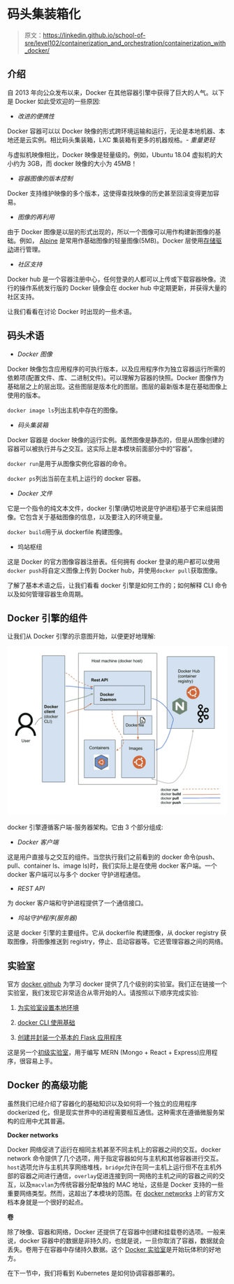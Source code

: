 # 码头集装箱化

> 原文：<https://linkedin.github.io/school-of-sre/level102/containerization_and_orchestration/containerization_with_docker/>

## 介绍

自 2013 年向公众发布以来，Docker 在其他容器引擎中获得了巨大的人气。以下是 Docker 如此受欢迎的一些原因:

*   *改进的便携性*

Docker 容器可以以 Docker 映像的形式跨环境运输和运行，无论是本地机器、本地还是云实例。相比码头集装箱，LXC 集装箱有更多的机器规格。- *重量更轻*

与虚拟机映像相比，Docker 映像是轻量级的。例如，Ubuntu 18.04 虚拟机的大小约为 3GB，而 docker 映像的大小为 45MB！

*   *容器图像的版本控制*

Docker 支持维护映像的多个版本，这使得查找映像的历史甚至回滚变得更加容易。

*   *图像的再利用*

由于 Docker 图像是以层的形式出现的，所以一个图像可以用作构建新图像的基础。例如， [Alpine](https://hub.docker.com/_/alpine) 是常用作基础图像的轻量图像(5MB)。Docker 层使用[存储驱动](https://docs.docker.com/storage/storagedriver/)进行管理。

*   *社区支持*

Docker hub 是一个容器注册中心，任何登录的人都可以上传或下载容器映像。流行的操作系统发行版的 Docker 镜像会在 docker hub 中定期更新，并获得大量的社区支持。

让我们看看在讨论 Docker 时出现的一些术语。

## 码头术语

*   *Docker 图像*

Docker 映像包含应用程序的可执行版本，以及应用程序作为独立容器运行所需的依赖项(配置文件、库、二进制文件)。可以理解为容器的快照。Docker 图像作为基础层之上的层出现。这些图层是版本化的图层。图层的最新版本是在基础图像上使用的版本。

`docker image ls`列出主机中存在的图像。

*   *码头集装箱*

Docker 容器是 docker 映像的运行实例。虽然图像是静态的，但是从图像创建的容器可以被执行并与之交互。这实际上是本模块前面部分中的“容器”。

`docker run`是用于从图像实例化容器的命令。

`docker ps`列出当前在主机上运行的 docker 容器。

*   *Docker 文件*

它是一个指令的纯文本文件，docker 引擎(确切地说是守护进程)基于它来组装图像。它包含关于基础图像的信息，以及要注入的环境变量。

`docker build`用于从 dockerfile 构建图像。

*   坞站枢纽

这是 Docker 的官方图像容器注册表。任何拥有 docker 登录的用户都可以使用`docker push`将自定义图像上传到 Docker hub，并使用`docker pull`获取图像。

了解了基本术语之后，让我们看看 docker 引擎是如何工作的；如何解释 CLI 命令以及如何管理容器生命周期。

## Docker 引擎的组件

让我们从 Docker 引擎的示意图开始，以便更好地理解:

![Docker Engine Architecture](img/5568ac1c9a05911cc997828cad28220c.png)

docker 引擎遵循客户端-服务器架构。它由 3 个部分组成:

*   *Docker 客户端*

这是用户直接与之交互的组件。当您执行我们之前看到的 docker 命令(push、pull、container ls、image ls)时，我们实际上是在使用 docker 客户端。一个 docker 客户端可以与多个 docker 守护进程通信。

*   *REST API*

为 docker 客户端和守护进程提供了一个通信接口。

*   *坞站守护程序(服务器)*

这是 docker 引擎的主要组件。它从 dockerfile 构建图像，从 docker registry 获取图像，将图像推送到 registry，停止、启动容器等。它还管理容器之间的网络。

## 实验室

官方 [docker github](https://github.com/docker/labs) 为学习 docker 提供了几个级别的实验室。我们正在链接一个实验室，我们发现它非常适合从零开始的人。请按照以下顺序完成实验:

1.  [为实验室设置本地环境](https://github.com/docker/labs/blob/master/beginner/chapters/setup.md)

2.  [docker CLI 使用基础](https://github.com/docker/labs/blob/master/beginner/chapters/alpine.md)

3.  [创建并封装一个基本的 Flask 应用程序](https://github.com/docker/labs/blob/master/beginner/chapters/webapps.md)

这是另一个[初级实验室](https://github.com/docker/awesome-compose/tree/master/react-express-mongodb)，用于编写 MERN (Mongo + React + Express)应用程序，很容易上手。

## Docker 的高级功能

虽然我们已经介绍了容器化的基础知识以及如何将一个独立的应用程序 dockerized 化，但是现实世界中的进程需要相互通信。这种需求在遵循微服务架构的应用中尤其普遍。

**Docker networks**

Docker 网络促进了运行在相同主机甚至不同主机上的容器之间的交互。docker network 命令提供了几个选项，用于指定容器如何与主机和其他容器进行交互。`host`选项允许与主机共享网络堆栈，`bridge`允许在同一主机上运行但不在主机外部的容器之间进行通信，`overlay`促进连接到同一网络的主机之间的容器之间的交互，以及`macvlan`为传统容器分配单独的 MAC 地址，这些是 Docker 支持的一些重要网络类型。然而，这超出了本模块的范围。在 [docker networks](https://docs.docker.com/network/) 上的官方文档本身就是一个很好的起点。

**卷**

除了映像、容器和网络，Docker 还提供了在容器中创建和挂载卷的选项。一般来说，docker 容器中的数据是非持久的，也就是说，一旦你取消了容器，数据就会丢失。卷用于在容器中存储持久数据。这个 [Docker 实验室](https://dockerlabs.collabnix.com/beginners/volume/creating-volume-mount-from-dockercli.html)是开始玩体积的好地方。

在下一节中，我们将看到 Kubernetes 是如何协调容器部署的。